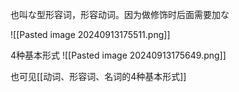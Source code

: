 也叫な型形容词，形容动词。因为做修饰时后面需要加な

![[Pasted image 20240913175511.png]]


4种基本形式
![[Pasted image 20240913175649.png]]


也可见[[动词、形容词、名词的4种基本形式]]